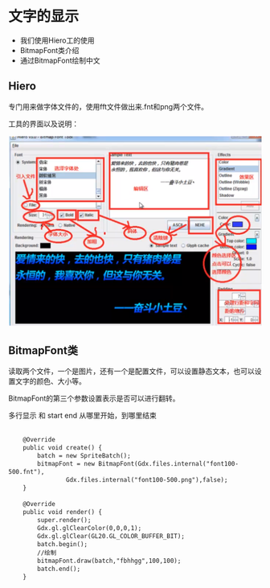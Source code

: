 # 文字的显示

- 我们使用Hiero工的使用
- BitmapFont类介绍
- 通过BitmapFont绘制中文

## Hiero

专门用来做字体文件的，使用fft文件做出来.fnt和png两个文件。

工具的界面以及说明：

<img src="images/image-20201017231736874.png" alt="image-20201017231736874" style="zoom:50%;" />





## BitmapFont类

读取两个文件，一个是图片，还有一个是配置文件，可以设置静态文本，也可以设置文字的颜色、大小等。 

BitmapFont的第三个参数设置表示是否可以进行翻转。

  多行显示  和  start end 从哪里开始，到哪里结束

```
  
    @Override
    public void create() {
        batch = new SpriteBatch();
        bitmapFont = new BitmapFont(Gdx.files.internal("font100-500.fnt"),
                Gdx.files.internal("font100-500.png"),false);
    }

    @Override
    public void render() {
        super.render();
        Gdx.gl.glClearColor(0,0,0,1);
        Gdx.gl.glClear(GL20.GL_COLOR_BUFFER_BIT);
        batch.begin();
  		//绘制
  		bitmapFont.draw(batch,"fbhhgg",100,100);
        batch.end();
    }
```



























